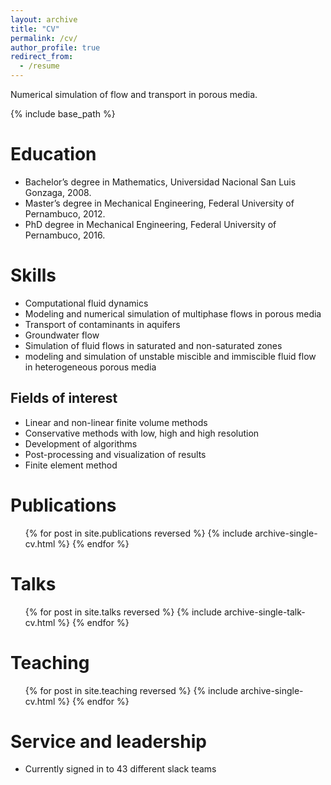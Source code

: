 ```yaml
---
layout: archive
title: "CV"
permalink: /cv/
author_profile: true
redirect_from:
  - /resume
---
```

Numerical simulation of flow and transport in porous media.

{% include base_path %}

Education
======
* Bachelor’s degree in Mathematics, Universidad Nacional San Luis Gonzaga, 2008.
* Master’s degree in Mechanical Engineering, Federal University of Pernambuco, 2012.
* PhD degree in Mechanical Engineering, Federal University of Pernambuco, 2016.
  
Skills
======
* Computational fluid dynamics
* Modeling and numerical simulation of multiphase flows in porous media
* Transport of contaminants in aquifers
* Groundwater flow
* Simulation of fluid flows in saturated and non-saturated zones
* modeling and simulation of unstable miscible and immiscible fluid flow in heterogeneous porous media
  

Fields of interest
-------------------
* Linear and non-linear finite volume methods
* Conservative methods with low, high and high resolution
* Development of algorithms
* Post-processing and visualization of results
* Finite element method



Publications
======
  <ul>{% for post in site.publications reversed %}
    {% include archive-single-cv.html %}
  {% endfor %}</ul>
  
Talks
======
  <ul>{% for post in site.talks reversed %}
    {% include archive-single-talk-cv.html  %}
  {% endfor %}</ul>
  
Teaching
======
  <ul>{% for post in site.teaching reversed %}
    {% include archive-single-cv.html %}
  {% endfor %}</ul>
  
Service and leadership
======
* Currently signed in to 43 different slack teams
